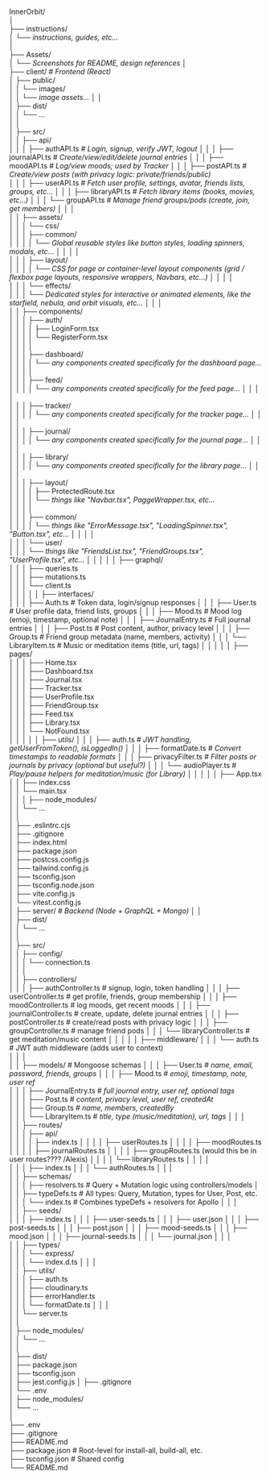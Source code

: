 InnerOrbit/  
│  
├── instructions/                  
│   └── *instructions, guides, etc...*   
│   
├── Assets/                         
│   └── *Screenshots for README, design references*
│  
├── client/                       # *Frontend (React)*  
│   ├── public/  
│   │   └── images/  
│   │       └── *image assets...*
│   │   
│   ├── dist/  
│   │   └── ...  
│   │   
│   ├── src/  
│   │   ├── api/  
│   │   │   ├── authAPI.ts         # *Login, signup, verify JWT, logout* 
│   │   │   ├── journalAPI.ts      # *Create/view/edit/delete journal entries* 
│   │   │   ├── moodAPI.ts         # *Log/view moods; used by Tracker*
│   │   │   ├── postAPI.ts         # *Create/view posts (with privacy logic: private/friends/public)*  
│   │   │   ├── userAPI.ts         # *Fetch user profile, settings, avatar, friends lists, groups, etc...*
│   │   │   ├── libraryAPI.ts      # *Fetch library items (books, movies, etc...)*
│   │   │   └── groupAPI.ts        # *Manage friend groups/pods (create, join, get members)*
│   │   │  
│   │   ├── assets/   
│   │   │   └── css/  
│   │   │       ├── common/              
│   │   │       │   └── *Global reusable styles like button styles, loading spinners, modals, etc...*
│   │   │       │   
│   │   │       ├── layout/                
│   │   │       │   └── *CSS for page or container-level layout components (grid / flexbox page layouts, responsive wrappers, Navbars, etc...)* 
│   │   │       │   
│   │   │       └── effects/  
│   │   │           └── *Dedicated styles for interactive or animated elements, like the starfield, nebula, and orbit visuals, etc...*
│   │   │  
│   │   ├── components/  
│   │   │   ├── auth/  
│   │   │   │   ├── LoginForm.tsx  
│   │   │   │   └── RegisterForm.tsx  
│   │   │   │   
│   │   │   ├── dashboard/   
│   │   │   │   └── *any components created specifically for the dashboard page...*
│   │   │   │   
│   │   │   ├── feed/  
│   │   │   │   └── *any components created specifically for the feed page...* 
│   │   │   │   
│   │   │   ├── tracker/  
│   │   │   │   └── *any components created specifically for the tracker page...*
│   │   │   │   
│   │   │   ├── journal/  
│   │   │   │   └── *any components created specifically for the journal page...*
│   │   │   │   
│   │   │   ├── library/  
│   │   │   │   └── *any components created specifically for the library page...*
│   │   │   │  
│   │   │   ├── layout/  
│   │   │   │   ├──  ProtectedRoute.tsx  
│   │   │   │   └── *things like "Navbar.tsx", PaggeWrapper.tsx, etc...*  
│   │   │   │   
│   │   │   ├── common/   
│   │   │   │   └── *things like "ErrorMessage.tsx", "LoadingSpinner.tsx", "Button.tsx", etc...*
│   │   │   │   
│   │   │   └── user/   
│   │   │       └── *things like "FriendsList.tsx", "FriendGroups.tsx", "UserProfile.tsx", etc...*
│   │   │
│   │   ├── graphql/  
│   │   │   ├── queries.ts  
│   │   │   ├── mutations.ts  
│   │   │   └── client.ts  
│   │   │
│   │   ├── interfaces/  
│   │   │   ├── Auth.ts            # Token data, login/signup responses
│   │   │   ├── User.ts            # User profile data, friend lists, groups
│   │   │   ├── Mood.ts            # Mood log (emoji, timestamp, optional note)
│   │   │   ├── JournalEntry.ts    # Full journal entries
│   │   │   ├── Post.ts            # Post content, author, privacy level
│   │   │   ├── Group.ts           # Friend group metadata (name, members, activity)
│   │   │   └── LibraryItem.ts     # Music or meditation items (title, url, tags) 
│   │   │
│   │   ├── pages/  
│   │   │   ├── Home.tsx  
│   │   │   ├── Dashboard.tsx  
│   │   │   ├── Journal.tsx  
│   │   │   ├── Tracker.tsx  
│   │   │   ├── UserProfile.tsx  
│   │   │   ├── FriendGroup.tsx  
│   │   │   ├── Feed.tsx  
│   │   │   ├── Library.tsx  
│   │   │   └── NotFound.tsx  
│   │   │
│   │   ├── utils/
│   │   │   ├── auth.ts            # *JWT handling, getUserFromToken(), isLoggedIn()*
│   │   │   ├── formatDate.ts      # *Convert timestamps to readable formats*
│   │   │   ├── privacyFilter.ts   # *Filter posts or journals by privacy (optional but useful?)*
│   │   │   └── audioPlayer.ts     # *Play/pause helpers for meditation/music (for Library)*
│   │   │
│   │   ├── App.tsx  
│   │   ├── index.css  
│   │   └── main.tsx  
│   │
│   ├── node_modules/   
│   │    └── ...    
│   │      
│   ├── .eslintrc.cjs   
│   ├── .gitignore  
│   ├── index.html    
│   ├── package.json    
│   ├── postcss.config.js   
│   ├── tailwind.config.js    
│   ├── tsconfig.json    
│   ├── tsconfig.node.json    
│   ├── vite.config.js   
│   └── vitest.config.js   
│
├── server/                          # *Backend (Node + GraphQL + Mongo)* 
│   │   
│   ├── dist/  
│   │   └── ...  
│   │                       
│   ├── src/  
│   │   ├── config/  
│   │   │   └── connection.ts  
│   │   │   
│   │   ├── controllers/  
│   │   │   ├── authController.ts     # signup, login, token handling
│   │   │   ├── userController.ts     # get profile, friends, group membership
│   │   │   ├── moodController.ts     # log moods, get recent moods
│   │   │   ├── journalController.ts  # create, update, delete journal entries
│   │   │   ├── postController.ts     # create/read posts with privacy logic
│   │   │   ├── groupController.ts    # manage friend pods
│   │   │   └── libraryController.ts  # get meditation/music content
│   │   │ 
│   │   ├── middleware/
│   │   │   └── auth.ts              # JWT auth middleware (adds user to context)  
│   │   │  
│   │   ├── models/              # Mongoose schemas
│   │   │   ├── User.ts              # *name, email, password, friends, groups*
│   │   │   ├── Mood.ts              # *emoji, timestamp, note, user ref*  
│   │   │   ├── JournalEntry.ts      # *full journal entry, user ref, optional tags*  
│   │   │   ├── Post.ts              # *content, privacy level, user ref, createdAt*  
│   │   │   ├── Group.ts             # *name, members, createdBy*  
│   │   │   └── LibraryItem.ts       # *title, type (music/meditation), url, tags* 
│   │   │     
│   │   ├── routes/  
│   │   │   ├── api/    
│   │   │   │   ├── index.ts
│   │   │   │   ├── userRoutes.ts
│   │   │   │   ├── moodRoutes.ts
│   │   │   │   ├── journalRoutes.ts
│   │   │   │   ├── groupRoutes.ts (would this be in user routes???? /Alexis)
│   │   │   │   └── libraryRoutes.ts
│   │   │   │   
│   │   │   ├── index.ts
│   │   │   └── authRoutes.ts
│   │   |    
│   │   ├── schemas/  
│   │   │   ├── resolvers.ts         # Query + Mutation logic using controllers/models
│   │   │   ├── typeDefs.ts          # All types: Query, Mutation, types for User, Post, etc.
│   │   │   └── index.ts             # Combines typeDefs + resolvers for Apollo
│   │   │   
│   │   ├── seeds/  
│   │   │   ├── index.ts
│   │   │   ├── user-seeds.ts
│   │   │   ├── user.json
│   │   │   ├── post-seeds.ts
│   │   │   ├── post.json
│   │   │   ├── mood-seeds.ts
│   │   │   ├── mood.json
│   │   │   ├── journal-seeds.ts
│   │   │   └── journal.json
│   │   │      
│   │   ├── types/   
│   │   │   └── express/  
│   │   │       └── index.d.ts 
│   │   │    
│   │   ├── utils/  
│   │   │   ├── auth.ts  
│   │   │   ├── cloudinary.ts  
│   │   │   ├── errorHandler.ts  
│   │   │   └── formatDate.ts 
│   │   │   
│   │   └── server.ts  
│   │  
│   ├── node_modules/   
│   │    └── ...    
│   │      
│   ├── dist/  
│   ├── package.json  
│   ├── tsconfig.json  
│   ├── jest.config.js 
│   ├── .gitignore  
│   └── .env  
│
├── node_modules/   
│    └── ...    
│      
├── .env  
├── .gitignore  
├── README.md  
├── package.json                  # Root-level for install-all, build-all, etc.  
├── tsconfig.json                 # Shared config  
└── README.md 
